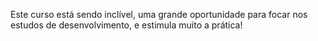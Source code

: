 Este curso está sendo inclível, uma grande oportunidade para focar nos estudos de desenvolvimento, e estimula muito a prática! 